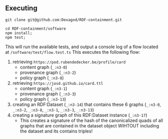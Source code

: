 

## Executing 

```
git clone git@github.com:Dexagod/RDF-containment.git

cd RDF-containment/software
npm install; 
npm test;
```

This will run the available tests, and output a console log of a flow located at `/software/test/flow.test.ts`
This executes the following flow:

1. retrieving `https://pod.rubendedecker.be/profile/card`
   * content graph (`_:n3-0`)
   * provenance graph (`_:n3-2`)
   * policy graph (`_:n3-8`)
2. retrieving `https://josd.github.io/card.ttl`
   * content graph (`_:n3-1`)
   * provenance graph (`_:n3-3`)
   * policy graph (`_:n3-13`)
3. creating an RDF:Dataset (`_:n3-14`) that contains these 6 graphs (`_:n3-0`, `_:n3-2`, `_:n3-8`, `_:n3-1`, `_:n3-3`, `_:n3-13`)
4. creating a signature graph of this RDF:Dataset instance (`_:n3-17`)
   * This creates a signature of the hash of the canonicalized quads of all graphs that are contained in the dataset object WIHTOUT including the dataset and its contains triples!
